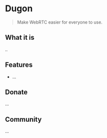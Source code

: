 # Dugon

>  Make WebRTC easier for everyone to use.


## What it is

..

## Features

- ...


## Donate

...

## Community

...